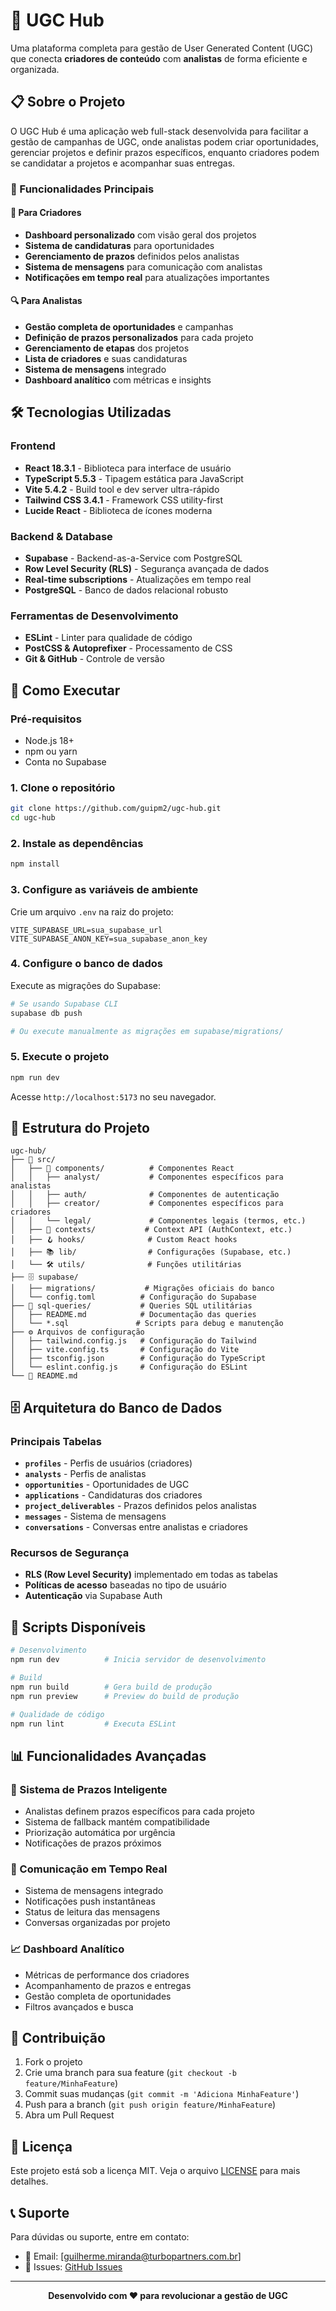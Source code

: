 # 🎯 UGC Hub

Uma plataforma completa para gestão de User Generated Content (UGC) que conecta **criadores de conteúdo** com **analistas** de forma eficiente e organizada.

## 📋 Sobre o Projeto

O UGC Hub é uma aplicação web full-stack desenvolvida para facilitar a gestão de campanhas de UGC, onde analistas podem criar oportunidades, gerenciar projetos e definir prazos específicos, enquanto criadores podem se candidatar a projetos e acompanhar suas entregas.

### 🎪 Funcionalidades Principais

#### 👥 Para Criadores
- **Dashboard personalizado** com visão geral dos projetos
- **Sistema de candidaturas** para oportunidades
- **Gerenciamento de prazos** definidos pelos analistas
- **Sistema de mensagens** para comunicação com analistas
- **Notificações em tempo real** para atualizações importantes

#### 🔍 Para Analistas  
- **Gestão completa de oportunidades** e campanhas
- **Definição de prazos personalizados** para cada projeto
- **Gerenciamento de etapas** dos projetos
- **Lista de criadores** e suas candidaturas
- **Sistema de mensagens** integrado
- **Dashboard analítico** com métricas e insights

## 🛠️ Tecnologias Utilizadas

### Frontend
- **React 18.3.1** - Biblioteca para interface de usuário
- **TypeScript 5.5.3** - Tipagem estática para JavaScript
- **Vite 5.4.2** - Build tool e dev server ultra-rápido
- **Tailwind CSS 3.4.1** - Framework CSS utility-first
- **Lucide React** - Biblioteca de ícones moderna

### Backend & Database
- **Supabase** - Backend-as-a-Service com PostgreSQL
- **Row Level Security (RLS)** - Segurança avançada de dados
- **Real-time subscriptions** - Atualizações em tempo real
- **PostgreSQL** - Banco de dados relacional robusto

### Ferramentas de Desenvolvimento
- **ESLint** - Linter para qualidade de código
- **PostCSS & Autoprefixer** - Processamento de CSS
- **Git & GitHub** - Controle de versão

## 🚀 Como Executar

### Pré-requisitos
- Node.js 18+ 
- npm ou yarn
- Conta no Supabase

### 1. Clone o repositório
```bash
git clone https://github.com/guipm2/ugc-hub.git
cd ugc-hub
```

### 2. Instale as dependências
```bash
npm install
```

### 3. Configure as variáveis de ambiente
Crie um arquivo `.env` na raiz do projeto:
```env
VITE_SUPABASE_URL=sua_supabase_url
VITE_SUPABASE_ANON_KEY=sua_supabase_anon_key
```

### 4. Configure o banco de dados
Execute as migrações do Supabase:
```bash
# Se usando Supabase CLI
supabase db push

# Ou execute manualmente as migrações em supabase/migrations/
```

### 5. Execute o projeto
```bash
npm run dev
```

Acesse `http://localhost:5173` no seu navegador.

## 📁 Estrutura do Projeto

```
ugc-hub/
├── 📱 src/
│   ├── 🎨 components/          # Componentes React
│   │   ├── analyst/           # Componentes específicos para analistas
│   │   ├── auth/              # Componentes de autenticação  
│   │   ├── creator/           # Componentes específicos para criadores
│   │   └── legal/             # Componentes legais (termos, etc.)
│   ├── 🔧 contexts/           # Context API (AuthContext, etc.)
│   ├── 🪝 hooks/              # Custom React hooks
│   ├── 📚 lib/                # Configurações (Supabase, etc.)
│   └── 🛠️ utils/              # Funções utilitárias
├── 🗄️ supabase/
│   ├── migrations/           # Migrações oficiais do banco
│   └── config.toml          # Configuração do Supabase
├── 📝 sql-queries/           # Queries SQL utilitárias
│   ├── README.md            # Documentação das queries
│   └── *.sql               # Scripts para debug e manutenção
├── ⚙️ Arquivos de configuração
│   ├── tailwind.config.js   # Configuração do Tailwind
│   ├── vite.config.ts       # Configuração do Vite
│   ├── tsconfig.json        # Configuração do TypeScript
│   └── eslint.config.js     # Configuração do ESLint
└── 📄 README.md
```

## 🗄️ Arquitetura do Banco de Dados

### Principais Tabelas
- **`profiles`** - Perfis de usuários (criadores)
- **`analysts`** - Perfis de analistas  
- **`opportunities`** - Oportunidades de UGC
- **`applications`** - Candidaturas dos criadores
- **`project_deliverables`** - Prazos definidos pelos analistas
- **`messages`** - Sistema de mensagens
- **`conversations`** - Conversas entre analistas e criadores

### Recursos de Segurança
- **RLS (Row Level Security)** implementado em todas as tabelas
- **Políticas de acesso** baseadas no tipo de usuário
- **Autenticação** via Supabase Auth

## 🔄 Scripts Disponíveis

```bash
# Desenvolvimento
npm run dev          # Inicia servidor de desenvolvimento

# Build  
npm run build        # Gera build de produção
npm run preview      # Preview do build de produção

# Qualidade de código
npm run lint         # Executa ESLint
```

## 📊 Funcionalidades Avançadas

### 🎯 Sistema de Prazos Inteligente
- Analistas definem prazos específicos para cada projeto
- Sistema de fallback mantém compatibilidade
- Priorização automática por urgência
- Notificações de prazos próximos

### 💬 Comunicação em Tempo Real  
- Sistema de mensagens integrado
- Notificações push instantâneas
- Status de leitura das mensagens
- Conversas organizadas por projeto

### 📈 Dashboard Analítico
- Métricas de performance dos criadores
- Acompanhamento de prazos e entregas  
- Gestão completa de oportunidades
- Filtros avançados e busca

## 🤝 Contribuição

1. Fork o projeto
2. Crie uma branch para sua feature (`git checkout -b feature/MinhaFeature`)
3. Commit suas mudanças (`git commit -m 'Adiciona MinhaFeature'`)
4. Push para a branch (`git push origin feature/MinhaFeature`)
5. Abra um Pull Request

## 📝 Licença

Este projeto está sob a licença MIT. Veja o arquivo [LICENSE](LICENSE) para mais detalhes.

## 📞 Suporte

Para dúvidas ou suporte, entre em contato:
- 📧 Email: [guilherme.miranda@turbopartners.com.br]
- 🐛 Issues: [GitHub Issues](https://github.com/guipm2/ugc-hub/issues)

---

<div align="center">
  <strong>Desenvolvido com ❤️ para revolucionar a gestão de UGC</strong>
</div>
